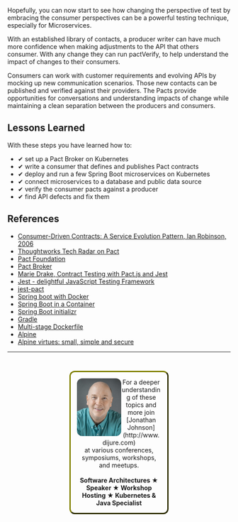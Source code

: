 
Hopefully, you can now start to see how changing the perspective of test by embracing the consumer perspectives can be a powerful testing technique, especially for Microservices.

With an established library of contacts, a producer writer can have much more confidence when making adjustments to the API that others consumer. With any change they can run pactVerify, to help understand the impact of changes to their consumers.

Consumers can work with customer requirements and evolving APIs by mocking up new communication scenarios. Those new contacts can be published and verified against their providers. The Pacts provide opportunities for conversations and understanding impacts of change while maintaining a clean separation between the producers and consumers.

## Lessons Learned ##

With these steps you have learned how to:

- &#x2714; set up a Pact Broker on Kubernetes
- &#x2714; write a consumer that defines and publishes Pact contracts
- &#x2714; deploy and run a few Spring Boot microservices on Kubernetes
- &#x2714; connect microservices to a database and public data source
- &#x2714; verify the consumer pacts against a producer
- &#x2714; find API defects and fix them

## References ##

- [Consumer-Driven Contracts: A Service Evolution Pattern, Ian Robinson, 2006](https://martinfowler.com/articles/consumerDrivenContracts.html)
- [Thoughtworks Tech Radar on Pact](https://www.thoughtworks.com/radar/techniques/consumer-driven-contract-testing)
- [Pact Foundation](https://pact.io/)
- [Pact Broker](https://github.com/pact-foundation/pact_broker)
- [Marie Drake, Contract Testing with Pact.js and Jest](https://www.mariedrake.com/post/contract-testing-with-pact-js-and-jest)
- [Jest - delightful JavaScript Testing Framework](https://jestjs.io/)
- [jest-pact](https://github.com/pact-foundation/jest-pact)
- [Spring boot with Docker](https://spring.io/guides/gs/spring-boot-docker/)
- [Spring Boot in a Container](https://spring.io/blog/2018/11/08/spring-boot-in-a-container)
- [Spring Boot initializr](https://github.com/spring-io/initializr)
- [Gradle](https://gradle.org)
- [Multi-stage Dockerfile](https://docs.docker.com/develop/develop-images/multistage-build/)
- [Alpine](https://en.wikipedia.org/wiki/Alpine_Linux)
- [Alpine virtues: small, simple and secure](https://alpinelinux.org/about/)

------
<p style="text-align: center; padding: 1em; margin: 3em; margin-left: 10em; margin-right: 10em; border-; 1px; border-color: olive;  border-radius: 12px; border-style:outset">
<img align="left" src="./assets/jonathan-johnson.jpg" width="100" style="border-radius: 12px">
For a deeper understanding of these topics and more join <br>[Jonathan Johnson](http://www.dijure.com)<br> at various conferences, symposiums, workshops, and meetups.
<br><br>
<b>Software Architectures ★ Speaker ★ Workshop Hosting ★ Kubernetes & Java Specialist</b>
</p>
